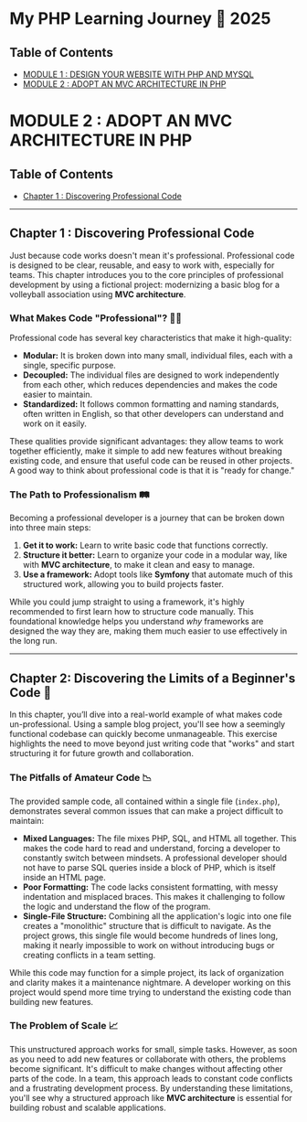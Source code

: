 # My PHP Learning Journey 🚀 2025

## Table of Contents
- [MODULE 1 : DESIGN YOUR WEBSITE WITH PHP AND MYSQL](../README.md)
- [MODULE 2 : ADOPT AN MVC ARCHITECTURE IN PHP](#MODULE-1--ADOPT-AN-MVC-ARCHITECTURE-IN-PHP)

# MODULE 2 : ADOPT AN MVC ARCHITECTURE IN PHP

## Table of Contents

- [Chapter 1 : Discovering Professional Code](#chapter-1--discovering-professional-code)

---

## Chapter 1 : Discovering Professional Code

Just because code works doesn't mean it's professional. Professional code is designed to be clear, reusable, and easy to work with, especially for teams. This chapter introduces you to the core principles of professional development by using a fictional project: modernizing a basic blog for a volleyball association using **MVC architecture**.

### What Makes Code "Professional"? 🧑‍💻

Professional code has several key characteristics that make it high-quality:

* **Modular:** It is broken down into many small, individual files, each with a single, specific purpose.
* **Decoupled:** The individual files are designed to work independently from each other, which reduces dependencies and makes the code easier to maintain.
* **Standardized:** It follows common formatting and naming standards, often written in English, so that other developers can understand and work on it easily.

These qualities provide significant advantages: they allow teams to work together efficiently, make it simple to add new features without breaking existing code, and ensure that useful code can be reused in other projects. A good way to think about professional code is that it is "ready for change."

### The Path to Professionalism 🛤️

Becoming a professional developer is a journey that can be broken down into three main steps:

1.  **Get it to work:** Learn to write basic code that functions correctly.
2.  **Structure it better:** Learn to organize your code in a modular way, like with **MVC architecture**, to make it clean and easy to manage.
3.  **Use a framework:** Adopt tools like **Symfony** that automate much of this structured work, allowing you to build projects faster.

While you could jump straight to using a framework, it's highly recommended to first learn how to structure code manually. This foundational knowledge helps you understand *why* frameworks are designed the way they are, making them much easier to use effectively in the long run.

-----

## Chapter 2: Discovering the Limits of a Beginner's Code 💾

In this chapter, you’ll dive into a real-world example of what makes code un-professional. Using a sample blog project, you'll see how a seemingly functional codebase can quickly become unmanageable. This exercise highlights the need to move beyond just writing code that "works" and start structuring it for future growth and collaboration.

### The Pitfalls of Amateur Code 📉

The provided sample code, all contained within a single file (`index.php`), demonstrates several common issues that can make a project difficult to maintain:

* **Mixed Languages:** The file mixes PHP, SQL, and HTML all together. This makes the code hard to read and understand, forcing a developer to constantly switch between mindsets. A professional developer should not have to parse SQL queries inside a block of PHP, which is itself inside an HTML page.
* **Poor Formatting:** The code lacks consistent formatting, with messy indentation and misplaced braces. This makes it challenging to follow the logic and understand the flow of the program.
* **Single-File Structure:** Combining all the application's logic into one file creates a "monolithic" structure that is difficult to navigate. As the project grows, this single file would become hundreds of lines long, making it nearly impossible to work on without introducing bugs or creating conflicts in a team setting.

While this code may function for a simple project, its lack of organization and clarity makes it a maintenance nightmare. A developer working on this project would spend more time trying to understand the existing code than building new features.

### The Problem of Scale 📈

This unstructured approach works for small, simple tasks. However, as soon as you need to add new features or collaborate with others, the problems become significant. It's difficult to make changes without affecting other parts of the code. In a team, this approach leads to constant code conflicts and a frustrating development process. By understanding these limitations, you'll see why a structured approach like **MVC architecture** is essential for building robust and scalable applications.